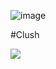 

![image](https://github.com/user-attachments/assets/44e1fd03-50be-4b79-99ac-6ca4517816e3)



#Clush

<a href="https://visitcount.itsvg.in">
  <img src="https://visitcount.itsvg.in/api?id=clushfree&label=Profile%20Views&color=11&icon=8&pretty=false" />
</a>
